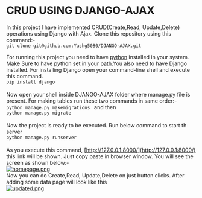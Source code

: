 # CRUD USING DJANGO-AJAX
In this project I have implemented CRUD(Create,Read, Update,Delete) operations using Django with Ajax.
Clone this repository using this command:-<br />
```git clone git@github.com:Yashg5080/DJANGO-AJAX.git```<br />

For running this project you need to have [python](https://www.python.org/downloads/) installed in your system. Make Sure to have python set in your [path](https://www.javatpoint.com/how-to-set-python-path).You also need to have Django
installed. For installing Django open your command-line shell and execute this command.<br/>
```pip install django```<br /><br />
Now open your shell inside DJANGO-AJAX folder where manage.py file is present. For making tables run these two commands in same order:-<br/>
```python manage.py makemigrations ``` and then<br/> 
```python manage.py migrate```<br/><br/>
Now the project is ready to be executed. Run below command to start th server<br/>
```python manage.py runserver```<br/><br/>
As you execute this command, [http://127.0.0.1:8000/](http://127.0.0.1:8000/) this link will be shown. Just copy paste in browser window. You will see the screen as shown below:-<br/>
[![homepage.png](https://i.postimg.cc/Nj6Ksy0H/homepage.png)](https://postimg.cc/jDjxvSPx)<br/>
Now you can do Create,Read, Update,Delete on just button clicks. After adding some data page will look like this<br/>
[![updated.png](https://i.postimg.cc/FsjP4Z0g/updated.png)](https://postimg.cc/yk8hh0Qk)

